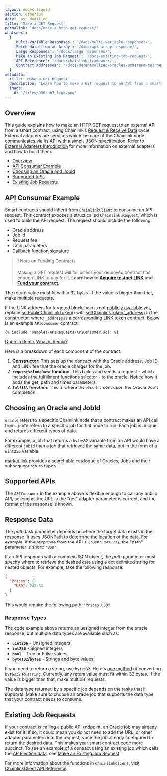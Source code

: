 ```yaml
---
layout: nodes.liquid
section: ethereum
date: Last Modified
title: 'Make a GET Request'
permalink: 'docs/make-a-http-get-request/'
whatsnext:
  {
    'Multi-Variable Responses': '/docs/multi-variable-responses/',
    'Fetch data from an Array': '/docs/api-array-response/',
    'Large Responses': '/docs/large-responses/',
    'Make an Existing Job Request': '/docs/existing-job-request/',
    'API Reference': '/docs/chainlink-framework/',
    'Contract Addresses': '/docs/decentralized-oracles-ethereum-mainnet/',
  }
metadata:
  title: 'Make a GET Request'
  description: 'Learn how to make a GET request to an API from a smart contract, using Chainlink.'
  image:
    0: '/files/930cbb7-link.png'
---
```


## Overview

This guide explains how to make an HTTP GET request to an external API from a smart contract, using Chainlink's [Request & Receive Data](../request-and-receive-data/) cycle. External adapters are services which the core of the Chainlink node communicates via its API with a simple JSON specification. Refer to [External Adapters Introduction](../external-adapters/) for more information on external adapters and how to build them.

- [Overview](#overview)
- [API Consumer Example](#api-consumer-example)
- [Choosing an Oracle and JobId](#choosing-an-oracle-and-jobid)
- [Supported APIs](#supported-apis)
- [Existing Job Requests](#existing-job-requests)

## API Consumer Example

Smart contracts should inherit from [`ChainlinkClient`](https://github.com/smartcontractkit/chainlink/blob/master/contracts/src/v0.6/ChainlinkClient.sol) to consume an API request. This contract exposes a struct called `Chainlink.Request`, which is used to build the API request. The request should include the following:

- Oracle address
- Job id
- Request fee
- Task parameters
- Callback function signature

> ❗️ Note on Funding Contracts
>
> Making a GET request will fail unless your deployed contract has enough LINK to pay for it. **Learn how to [Acquire testnet LINK](../acquire-link/) and [Fund your contract](../fund-your-contract/)**.

The return value must fit within 32 bytes. If the value is bigger than that, make multiple requests.

If the LINK address for targeted blockchain is not [publicly available](../link-token-contracts/) yet, replace [setPublicChainlinkToken()](../chainlink-framework/#setpublicchainlinktoken) with [setChainlinkToken(\_address)](../chainlink-framework/#setchainlinktoken) in the constructor, where `_address` is a corresponding LINK token contract. Below is an example `APIConsumer` contract:

```solidity Kovan
{% include 'samples/APIRequests/APIConsumer.sol' %}
```

<div class="remix-callout">
    <a href="https://remix.ethereum.org/#url=https://docs.chain.link/samples/APIRequests/APIConsumer.sol" target="_blank" >Open in Remix</a>
    <a href="/docs/conceptual-overview/#what-is-remix" >What is Remix?</a>
</div>

Here is a breakdown of each component of the contract:

1. **Constructor**: This sets up the contract with the Oracle address, Job ID, and LINK fee that the oracle charges for the job.
2. **`requestVolumeData` function**: This builds and sends a request - which includes the fulfillment functions selector - to the oracle. Notice how it adds the get, path and times parameters.
3. **`fulfill` function**: This is where the result is sent upon the Oracle Job's completion.

## Choosing an Oracle and JobId

`oracle` refers to a specific Chainlink node that a contract makes an API call from. `jobId` refers to a specific job for that node to run. Each job is unique and returns different types of data.

For example, a job that returns a `bytes32` variable from an API would have a different `jobId` than a job that retrieved the same data, but in the form of a `uint256` variable.

[market.link](https://market.link/) provides a searchable catalogue of Oracles, Jobs and their subsequent return types.

## Supported APIs

The `APIConsumer` in the example above is flexible enough to call any public API, so long as the URL in the "get" adapter parameter is correct, and the format of the response is known.

## Response Data

The _path_ task parameter depends on where the target data exists in the response. It uses [JSONPath](https://jsonpath.com/) to determine the location of the data. For example, if the response from the API is `{"USD":243.33}`, the "path" parameter is short: `"USD"`.

If an API responds with a complex JSON object, the _path_ parameter must specify where to retrieve the desired data using a dot delimited string for nested objects. For example, take the following response:

```json
{
  "Prices": {
    "USD": 243.33
  }
}
```

This would require the following path: `"Prices.USD"`.

### Response Types

The code example above returns an unsigned integer from the oracle response, but multiple data types are available such as:

- **`uint256`** - Unsigned integers
- **`int256`** - Signed integers
- **`bool`** - True or False values
- **`bytes32`/`bytes`** - Strings and byte values

If you need to return a string, use `bytes32`. Here's [one method](https://gist.github.com/alexroan/a8caf258218f4065894ecd8926de39e7) of converting `bytes32` to `string`. Currently, any return value must fit within 32 bytes. If the value is bigger than that, make multiple requests.

The data type returned by a specific job depends on the [tasks](/docs/tasks/) that it supports. Make sure to choose an oracle job that supports the data type that your contract needs to consume.

## Existing Job Requests

If your contract is calling a public API endpoint, an Oracle job may already exist for it. If so, it could mean you do not need to add the URL, or other adapter parameters into the request, since the job already configured to return the desired data. This makes your smart contract code more succinct. To see an example of a contract using an existing job which calls the [AP Election data](https://developer.ap.org/ap-elections-api/), see [Make an Existing Job Request](../existing-job-request/).

For more information about the functions in `ChainlinkClient`, visit [ChainlinkClient API Reference](../chainlink-framework/).
